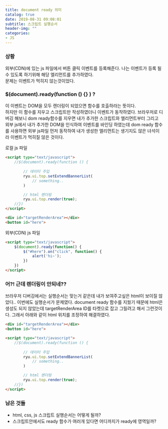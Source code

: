 ```yaml
---
title: document ready 의미
catalog: true
date: 2019-08-31 09:08:01
subtitle: 스크립트 실행순서
header-img: ""
categories:
- JS
---
```


### 상황

외부(CDN)에 있는 js 파일에서 버튼 클릭 이벤트를 등록해준다. 나는 이벤트가 등록 될 수 있도록 하기위해 해당 엘리먼트를 추가하였다.  
문제는 이벤트가 먹히지 않는것이었다.  

### $(document).ready(function () {} ) ? 

이 이벤트는 DOM을 모두 렌더링이 되었으면 함수를 호출하라는 뜻이다.  
하지만 이 함수를 지우고 스크립트만 작성하였더니 이벤트가 동작하였다. 브라우저로 디버깅 해보니 dom ready함수를 지우면 내가 추가한 스크립트와 엘리먼트부터 그리고 외부 js에서 내가 추가한 DOM을 인식하여 이벤트를 바인딩 하였는데 dom ready 함수를 사용하면 외부 js파일 먼저 동작하여 내가 생성한 엘리먼트는 생기지도 않은 녀석이라 이벤트가 먹히질 않은 것이다.


로컬 js 파일
~~~ html
<script type="text/javascript">
    //$(document).ready(function () {
        
        // 데이터 주입
        ryu.ui.top.setExtendBannerList(
            // something..
        )

        // html 렌더링
        ryu.ui.top.render(true);
    //})
</script>

<div id="targetRenderArea"></div>
<button id="here">
~~~

외부(CDN) js 파일
~~~ html
<script type="text/javascript">
    $(document).ready(function() {
        $("#here").on("click", function() {
            alert('hi~');
        })
    })
</script>
~~~

### 어?! 근데 렌더링이 안되네?? 

브라우저 디버깅에서는 실행순서는 맞는거 같은데 내가 보여주고싶은 html이 보이질 않았다.. 
이번에도 실행순서가 문제였다. document ready 함수를 지웠기 때문에 html은 생성도 되지 않았는데 targetRenderArea ID를 타켓으로 잡고 그릴려고 해서 그런것이다. 그래서 아래와 같이 html 위치를 조정하여 해결하였다.  

~~~ html
<div id="targetRenderArea"></div>
<button id="here">

<script type="text/javascript">
    //$(document).ready(function () {
        
        // 데이터 주입
        ryu.ui.top.setExtendBannerList(
            // something..
        )

        // html 렌더링
        ryu.ui.top.render(true);
    //})
</script>
~~~

### 남은 것들

- html, css, js 스크립트 실행순서는 어떻게 될까?
- 스크립트안에서도 ready 함수가 여러개 있다면 어디까지가 ready에 영역일까?